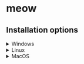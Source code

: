 # meow

## Installation options
<details>
    <summary>Windows</summary>
    - Portable .exe application
    - Installation script
</details>

<details>
    <summary>Linux</summary>
</details>

<details>
    <summary>MacOS</summary>
</details>
